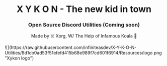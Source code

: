 <h1 align="center">X Y K O N - The new kid in town</h1>
<h3 align="center">Open Source Discord Utilities (Coming soon)</h3>

<p align="center">Made by ☠️ Xorg, W/ The Help of Infamous Koala 🐨</p>
![](https://raw.githubusercontent.com/infiniteasdev/X-Y-K-O-N-Utilities/8d1cb0ad53f51efefd415b68e989f7cd601f6914/Resources/logo.png "Xykon logo")
